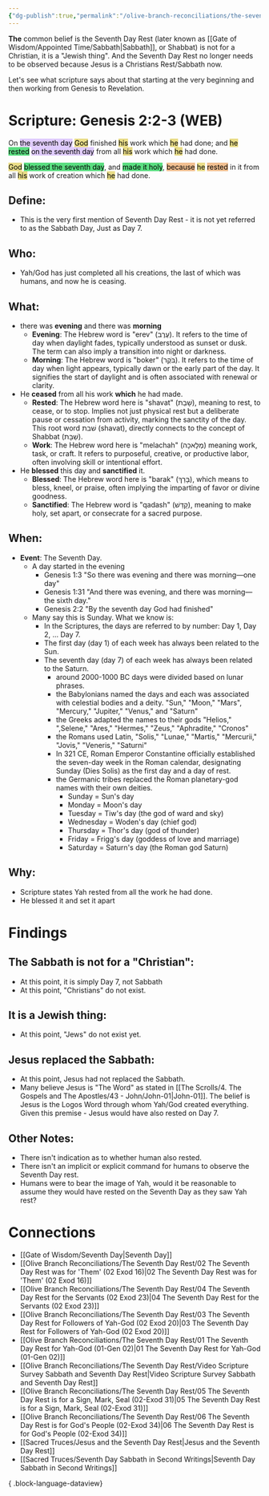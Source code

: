 ```yaml
---
{"dg-publish":true,"permalink":"/olive-branch-reconciliations/the-seventh-day-rest/01-the-seventh-day-rest-for-yah-god-01-gen-02/","tags":["#OliveBranch","#Sabbath","#SeventhDayRest"]}
---
```


**The** common belief is the Seventh Day Rest (later known as [[Gate of Wisdom/Appointed Time/Sabbath\|Sabbath]], or Shabbat) is not for a Christian, it is a "Jewish thing". And the Seventh Day Rest no longer needs to be observed because Jesus is a Christians Rest/Sabbath now. 

Let's see what scripture says about that starting at the very beginning and then working from Genesis to Revelation. 
# Scripture: Genesis 2:2-3 (WEB)

On <mark style="background: #D2B3FFA6;">the seventh day</mark> <mark style="background: #E0CC4BA6;">God</mark> finished <mark style="background: #E0CC4BA6;">his</mark> work which <mark style="background: #E0CC4BA6;">he</mark> had done; and <mark style="background: #E0CC4BA6;">he</mark> <mark style="background: #04CD3EA6;">rested</mark> <mark style="background: #D2B3FFA6;">on the seventh day</mark> from all <mark style="background: #E0CC4BA6;">his</mark> work which <mark style="background: #E0CC4BA6;">he</mark> had done.

<mark style="background: #E0CC4BA6;">God</mark> <mark style="background: #04CD3EA6;">blessed the seventh day</mark>, and <mark style="background: #04CD3EA6;">made it holy</mark>, <mark style="background: #EB9E57A6;">because</mark> <mark style="background: #E0CC4BA6;">he</mark> <mark style="background: #EB9E57A6;">rested</mark> in it from all <mark style="background: #E0CC4BA6;">his</mark> work of creation which <mark style="background: #E0CC4BA6;">he</mark> had done.

## **Define**: 
- This is the very first mention of Seventh Day Rest - it is not yet referred to as the Sabbath Day, Just as Day 7.
## **Who**:
- Yah/God has just completed all his creations, the last of which was humans, and now he is ceasing. 

## **What**: 
- there was **evening** and there was **morning**
	- **Evening**: The Hebrew word is "erev" (עֶרֶב). It refers to the time of day when daylight fades, typically understood as sunset or dusk. The term can also imply a transition into night or darkness. 
	- **Morning**: The Hebrew word is "boker" (בֹּקֶר). It refers to the time of day when light appears, typically dawn or the early part of the day. It signifies the start of daylight and is often associated with renewal or clarity. 
- He **ceased** from all his work **which** he had made. 
	- **Rested**: The Hebrew word here is "shavat"  (שָׁבַת), meaning to rest, to cease, or to stop. Implies not just physical rest but a deliberate pause or cessation from activity, marking the sanctity of the day. This root word שׁבת (shavat), directly connects to the concept of Shabbat (שַׁבָּת). 
	- **Work**: The Hebrew word here is "melachah" (מְלָאכָה) meaning work, task, or craft. It refers to purposeful, creative, or productive labor, often involving skill or intentional effort.
- He **blessed** this day and **sanctified** it. 
	- **Blessed**: The Hebrew word here is "barak" (בָּרַךְ), which means to bless, kneel, or praise, often implying the imparting of favor or divine goodness.
	- **Sanctified**: The Hebrew word is "qadash" (קָדַשׁ), meaning to make holy, set apart, or consecrate for a sacred purpose.
## **When**:
- **Event**: The Seventh Day. 
	- A day started in the evening
		- Genesis 1:3 "So there was evening and there was morning—one day"
		- Genesis 1:31 "And there was evening, and there was morning—the sixth day." 
		- Genesis 2:2 "By the seventh day God had finished"
	- Many say this is Sunday. What we know is:
		- In the Scriptures, the days are referred to by number: Day 1, Day 2, ... Day 7. 
		- The first day (day 1) of each week has always been related to the Sun. 
		- The seventh day (day 7) of each week has always been related to the Saturn. 
			- around 2000-1000 BC days were divided based on lunar phrases. 
			- the Babylonians named the days and each was associated with celestial bodies and a deity. "Sun," "Moon," "Mars", "Mercury," "Jupiter," "Venus," and "Saturn"
			- the Greeks adapted the names to their gods "Helios," ",Selene," "Ares," "Hermes," "Zeus," "Aphradite," "Cronos"
			- the Romans used Latin, "Solis," "Lunae," "Martis," "Mercurii," "Jovis," "Veneris," "Saturni"
			- In 321 CE, Roman Emperor Constantine officially established the seven-day week in the Roman calendar, designating Sunday (Dies Solis) as the first day and a day of rest.
			- the Germanic tribes replaced the Roman planetary-god names with their own deities. 
				- Sunday = Sun's day
				- Monday = Moon's day
				- Tuesday = Tiw's day (the god of ward and sky)
				- Wednesday = Woden's day (chief god)
				- Thursday = Thor's day (god of thunder)
				- Friday = Frigg's day (goddess of love and marriage)
				- Saturday = Saturn's day (the Roman god Saturn)

## **Why**: 
- Scripture states Yah rested from all the work he had done.
- He blessed it and set it apart

# Findings

## The Sabbath is not for a "Christian":
- At this point, it is simply Day 7, not Sabbath
- At this point, "Christians" do not exist.
## It is a Jewish thing: 
- At this point, "Jews" do not exist yet. 
## Jesus replaced the Sabbath:
- At this point, Jesus had not replaced the Sabbath.
- Many believe Jesus is "The Word" as stated in [[The Scrolls/4. The Gospels and The Apostles/43 - John/John-01\|John-01]]. The belief is Jesus is the Logos Word through whom Yah/God created everything. Given this premise - Jesus would have also rested on Day 7. 

## Other Notes:
- There isn't indication as to whether human also rested. 
- There isn't an implicit or explicit command for humans to observe the Seventh Day rest.
- Humans were to bear the image of Yah, would it be reasonable to assume they would have rested on the Seventh Day as they saw Yah rest?

# Connections


- [[Gate of Wisdom/Seventh Day\|Seventh Day]]
- [[Olive Branch Reconciliations/The Seventh Day Rest/02 The Seventh Day Rest was for 'Them' (02 Exod 16)\|02 The Seventh Day Rest was for 'Them' (02 Exod 16)]]
- [[Olive Branch Reconciliations/The Seventh Day Rest/04 The Seventh Day Rest for the Servants (02 Exod 23)\|04 The Seventh Day Rest for the Servants (02 Exod 23)]]
- [[Olive Branch Reconciliations/The Seventh Day Rest/03 The Seventh Day Rest for Followers of Yah-God (02 Exod 20)\|03 The Seventh Day Rest for Followers of Yah-God (02 Exod 20)]]
- [[Olive Branch Reconciliations/The Seventh Day Rest/01 The Seventh Day Rest for Yah-God (01-Gen 02)\|01 The Seventh Day Rest for Yah-God (01-Gen 02)]]
- [[Olive Branch Reconciliations/The Seventh Day Rest/Video Scripture Survey Sabbath and Seventh Day Rest\|Video Scripture Survey Sabbath and Seventh Day Rest]]
- [[Olive Branch Reconciliations/The Seventh Day Rest/05 The Seventh Day Rest is for a Sign, Mark, Seal (02-Exod 31)\|05 The Seventh Day Rest is for a Sign, Mark, Seal (02-Exod 31)]]
- [[Olive Branch Reconciliations/The Seventh Day Rest/06 The Seventh Day Rest is for God's People (02-Exod 34)\|06 The Seventh Day Rest is for God's People (02-Exod 34)]]
- [[Sacred Truces/Jesus and the Seventh Day Rest\|Jesus and the Seventh Day Rest]]
- [[Sacred Truces/Seventh Day Sabbath in Second Writings\|Seventh Day Sabbath in Second Writings]]

{ .block-language-dataview}
